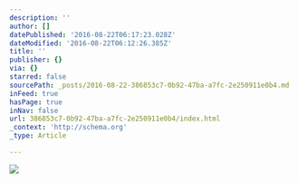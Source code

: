 ```yaml
---
description: ''
author: []
datePublished: '2016-08-22T06:17:23.028Z'
dateModified: '2016-08-22T06:12:26.385Z'
title: ''
publisher: {}
via: {}
starred: false
sourcePath: _posts/2016-08-22-386853c7-0b92-47ba-a7fc-2e250911e0b4.md
inFeed: true
hasPage: true
inNav: false
url: 386853c7-0b92-47ba-a7fc-2e250911e0b4/index.html
_context: 'http://schema.org'
_type: Article

---
```

![](https://the-grid-user-content.s3-us-west-2.amazonaws.com/7380f401-212b-4f15-bcc7-7873620fd79b.jpg)